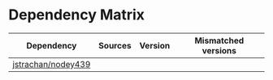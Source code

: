 # Dependency Matrix

Dependency | Sources | Version | Mismatched versions
---------- | ------- | ------- | -------------------
[jstrachan/nodey439](https://github.com/jstrachan/nodey439.git) |  | []() | 
